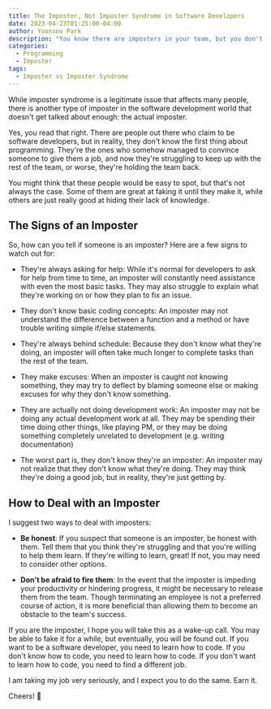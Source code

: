 ```yaml
---
title: The Imposter, Not Imposter Syndrome in Software Developers
date: 2023-04-23T01:25:00-04:00
author: Yoonsoo Park
description: "You know there are imposters in your team, but you don't know who they are."
categories:
  - Programming
  - Imposter
tags:
  - Imposter vs Imposter Syndrome
---
```


While imposter syndrome is a legitimate issue that affects many people, there is another type of imposter in the software development world that doesn't get talked about enough: the actual imposter.

Yes, you read that right. There are people out there who claim to be software developers, but in reality, they don't know the first thing about programming. They're the ones who somehow managed to convince someone to give them a job, and now they're struggling to keep up with the rest of the team, or worse, they're holding the team back.

You might think that these people would be easy to spot, but that's not always the case. Some of them are great at faking it until they make it, while others are just really good at hiding their lack of knowledge.

## The Signs of an Imposter

So, how can you tell if someone is an imposter? Here are a few signs to watch out for:

- They're always asking for help: While it's normal for developers to ask for help from time to time, an imposter will constantly need assistance with even the most basic tasks. They may also struggle to explain what they're working on or how they plan to fix an issue.

- They don't know basic coding concepts: An imposter may not understand the difference between a function and a method or have trouble writing simple if/else statements.

- They're always behind schedule: Because they don't know what they're doing, an imposter will often take much longer to complete tasks than the rest of the team.

- They make excuses: When an imposter is caught not knowing something, they may try to deflect by blaming someone else or making excuses for why they don't know something.

- They are actually not doing development work: An imposter may not be doing any actual development work at all. They may be spending their time doing other things, like playing PM, or they may be doing something completely unrelated to development (e.g. writing documentation)

- The worst part is, they don't know they're an imposter: An imposter may not realize that they don't know what they're doing. They may think they're doing a good job, but in reality, they're just getting by.

## How to Deal with an Imposter

I suggest two ways to deal with imposters:

- **Be honest**: If you suspect that someone is an imposter, be honest with them. Tell them that you think they're struggling and that you're willing to help them learn. If they're willing to learn, great! If not, you may need to consider other options.

- **Don't be afraid to fire them**: In the event that the imposter is impeding your productivity or hindering progress, it might be necessary to release them from the team. Though terminating an employee is not a preferred course of action, it is more beneficial than allowing them to become an obstacle to the team's success.

If you are the imposter, I hope you will take this as a wake-up call. You may be able to fake it for a while, but eventually, you will be found out. If you want to be a software developer, you need to learn how to code. If you don't know how to code, you need to learn how to code. If you don't want to learn how to code, you need to find a different job.

I am taking my job very seriously, and I expect you to do the same. Earn it.

Cheers! 🍺
